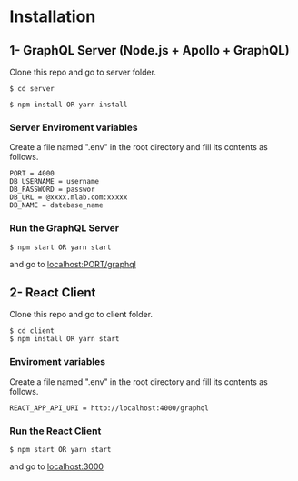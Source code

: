 # Installation
## 1- GraphQL Server (Node.js + Apollo + GraphQL)

Clone this repo and go to server folder.
```
$ cd server

$ npm install OR yarn install
```

### Server Enviroment variables

Create a file named ".env" in the root directory and fill its contents as follows.
```
PORT = 4000
DB_USERNAME = username
DB_PASSWORD = passwor
DB_URL = @xxxx.mlab.com:xxxxx
DB_NAME = datebase_name
```

### Run the GraphQL Server
```
$ npm start OR yarn start
```

and go to  [localhost:PORT/graphql](http://localhost:4000/graphql)

## 2- React Client

Clone this repo and go to client folder.
```
$ cd client
$ npm install OR yarn start

```

### Enviroment variables


Create a file named ".env" in the root directory and fill its contents as follows.
```
REACT_APP_API_URI = http://localhost:4000/graphql
```
### Run the React Client
```
$ npm start OR yarn start
```

and go to  [localhost:3000](http://localhost:3000/)